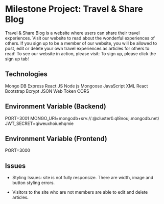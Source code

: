 # Milestone Project: Travel & Share Blog

Travel & Share Blog is a website where users can share their travel experiences. Visit our website to read about the wonderful experiences of others. If you sign up to be a member of our website, you will be allowed to post, edit or delete your own travel experiences as articles for others to read! 
To see our website in action, please visit: 
To sign up, please click the sign up tab! 


## Technologies 
Mongo DB
Express
React JS
Node js
Mongoose
JavaScript XML
React Bootstrap
Bcrypt
JSON Web Token
CORS

## Environment Variable (Backend)
PORT=3001
MONGO_URI=mongodb+srv://<USERNAME>:<PASSWORD>@cluster0.ql8nouj.mongodb.net/<DATABASE NAME>
JWT_SECRET=qiweuxhoiuehqmie


## Environment Variable (Frontend)
PORT=3000

## Issues
- Styling Issues: site is not fully responsize. There are width, image and button styling errors.

- Visitors to the site who are not members are able to edit and delete articles. 